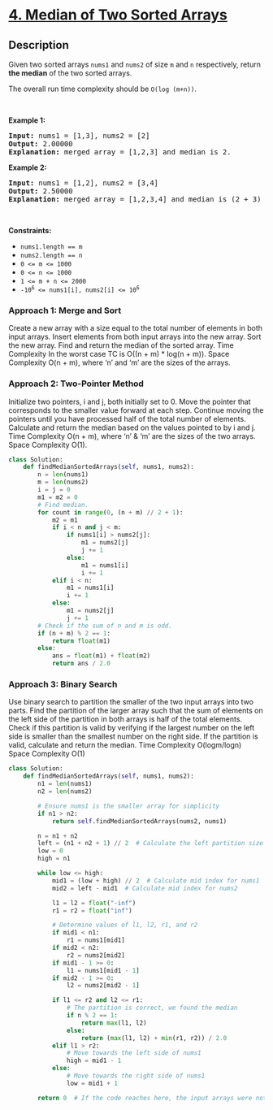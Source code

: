 # [4. Median of Two Sorted Arrays](https://leetcode.com/problems/median-of-two-sorted-arrays)


## Description

<!-- description:start -->

<p>Given two sorted arrays <code>nums1</code> and <code>nums2</code> of size <code>m</code> and <code>n</code> respectively, return <strong>the median</strong> of the two sorted arrays.</p>

<p>The overall run time complexity should be <code>O(log (m+n))</code>.</p>

<p>&nbsp;</p>
<p><strong class="example">Example 1:</strong></p>

<pre>
<strong>Input:</strong> nums1 = [1,3], nums2 = [2]
<strong>Output:</strong> 2.00000
<strong>Explanation:</strong> merged array = [1,2,3] and median is 2.
</pre>

<p><strong class="example">Example 2:</strong></p>

<pre>
<strong>Input:</strong> nums1 = [1,2], nums2 = [3,4]
<strong>Output:</strong> 2.50000
<strong>Explanation:</strong> merged array = [1,2,3,4] and median is (2 + 3) / 2 = 2.5.
</pre>

<p>&nbsp;</p>
<p><strong>Constraints:</strong></p>

<ul>
	<li><code>nums1.length == m</code></li>
	<li><code>nums2.length == n</code></li>
	<li><code>0 &lt;= m &lt;= 1000</code></li>
	<li><code>0 &lt;= n &lt;= 1000</code></li>
	<li><code>1 &lt;= m + n &lt;= 2000</code></li>
	<li><code>-10<sup>6</sup> &lt;= nums1[i], nums2[i] &lt;= 10<sup>6</sup></code></li>
</ul>

### Approach 1: Merge and Sort
Create a new array with a size equal to the total number of elements in both input arrays.
Insert elements from both input arrays into the new array.
Sort the new array.
Find and return the median of the sorted array.
Time Complexity
In the worst case TC is O((n + m) * log(n + m)).
Space Complexity
O(n + m), where ‘n’ and ‘m’ are the sizes of the arrays.

### Approach 2: Two-Pointer Method
Initialize two pointers, i and j, both initially set to 0.
Move the pointer that corresponds to the smaller value forward at each step.
Continue moving the pointers until you have processed half of the total number of elements.
Calculate and return the median based on the values pointed to by i and j.
Time Complexity
O(n + m), where ‘n’ & ‘m’ are the sizes of the two arrays.
Space Complexity
O(1).
```python
class Solution:
    def findMedianSortedArrays(self, nums1, nums2):
        n = len(nums1)
        m = len(nums2)
        i = j = 0
        m1 = m2 = 0
        # Find median.
        for count in range(0, (n + m) // 2 + 1):
            m2 = m1
            if i < n and j < m:
                if nums1[i] > nums2[j]:
                    m1 = nums2[j]
                    j += 1
                else:
                    m1 = nums1[i]
                    i += 1
            elif i < n:
                m1 = nums1[i]
                i += 1
            else:
                m1 = nums2[j]
                j += 1
        # Check if the sum of n and m is odd.
        if (n + m) % 2 == 1:
            return float(m1)
        else:
            ans = float(m1) + float(m2)
            return ans / 2.0
```

### Approach 3: Binary Search
Use binary search to partition the smaller of the two input arrays into two parts.
Find the partition of the larger array such that the sum of elements on the left side of the partition in both arrays is half of the total elements.
Check if this partition is valid by verifying if the largest number on the left side is smaller than the smallest number on the right side.
If the partition is valid, calculate and return the median.
Time Complexity
O(logm/logn)
Space Complexity
O(1)
```python
class Solution:
    def findMedianSortedArrays(self, nums1, nums2):
        n1 = len(nums1)
        n2 = len(nums2)

        # Ensure nums1 is the smaller array for simplicity
        if n1 > n2:
            return self.findMedianSortedArrays(nums2, nums1)

        n = n1 + n2
        left = (n1 + n2 + 1) // 2  # Calculate the left partition size
        low = 0
        high = n1

        while low <= high:
            mid1 = (low + high) // 2  # Calculate mid index for nums1
            mid2 = left - mid1  # Calculate mid index for nums2

            l1 = l2 = float("-inf")
            r1 = r2 = float("inf")

            # Determine values of l1, l2, r1, and r2
            if mid1 < n1:
                r1 = nums1[mid1]
            if mid2 < n2:
                r2 = nums2[mid2]
            if mid1 - 1 >= 0:
                l1 = nums1[mid1 - 1]
            if mid2 - 1 >= 0:
                l2 = nums2[mid2 - 1]

            if l1 <= r2 and l2 <= r1:
                # The partition is correct, we found the median
                if n % 2 == 1:
                    return max(l1, l2)
                else:
                    return (max(l1, l2) + min(r1, r2)) / 2.0
            elif l1 > r2:
                # Move towards the left side of nums1
                high = mid1 - 1
            else:
                # Move towards the right side of nums1
                low = mid1 + 1

        return 0  # If the code reaches here, the input arrays were not sorted.
```
